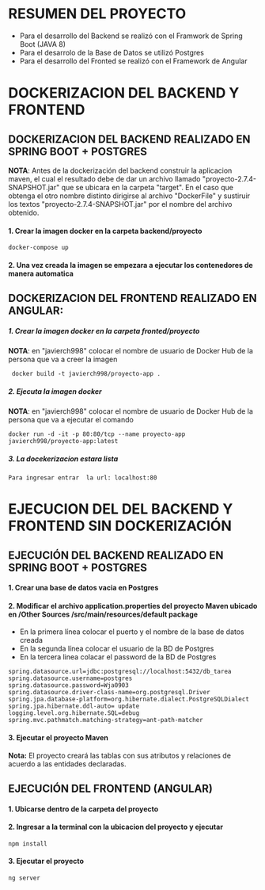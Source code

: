 # RESUMEN DEL PROYECTO
- Para el desarrollo del Backend se realizó con el Framwork de Spring Boot (JAVA 8)
- Para el desarrolo de la Base de Datos se utilizó Postgres
- Para el desarrollo del Fronted se realizó con el Framework de Angular

# DOCKERIZACION DEL BACKEND Y FRONTEND
## DOCKERIZACION DEL BACKEND REALIZADO EN SPRING BOOT + POSTGRES
**NOTA**: Antes de la dockerización del backend construir la aplicacion maven, el cual el resultado debe de dar un archivo llamado "proyecto-2.7.4-SNAPSHOT.jar" que se ubicara en la carpeta "target". En el caso que obtenga el otro nombre distinto dirigirse al archivo "DockerFile" y sustiruir los textos "proyecto-2.7.4-SNAPSHOT.jar" por el nombre del archivo obtenido.

#### 1. Crear la imagen docker en la carpeta backend/proyecto
```
docker-compose up
```
#### 2. Una vez creada la imagen se empezara a ejecutar los contenedores de manera automatica



## DOCKERIZACION DEL FRONTEND REALIZADO EN ANGULAR:

##### 1. Crear la imagen docker en la carpeta fronted/proyecto
**NOTA**: en "javierch998" colocar el nombre de usuario de Docker Hub de la persona que va a creer la imagen
```
 docker build -t javierch998/proyecto-app .
```
##### 2. Ejecuta la imagen docker
**NOTA**: en "javierch998" colocar el nombre de usuario de Docker Hub de la persona que va a ejecutar el comando

```
docker run -d -it -p 80:80/tcp --name proyecto-app javierch998/proyecto-app:latest
```
##### 3. La docekerizacion estara lista 
```
Para ingresar entrar  la url: localhost:80
```

# EJECUCION DEL  DEL BACKEND Y FRONTEND SIN DOCKERIZACIÓN
## EJECUCIÓN DEL BACKEND REALIZADO EN SPRING BOOT + POSTGRES


#### 1. Crear una base de datos vacia en Postgres
#### 2. Modificar el archivo application.properties del proyecto Maven ubicado en  /Other Sources /src/main/resources/default package

* En la primera línea colocar el puerto y el nombre de la base de datos creada
* En la segunda línea colocar el usuario de la BD de Postgres
* En la tercera linea colacar el password de la BD de Postgres

```
spring.datasource.url=jdbc:postgresql://localhost:5432/db_tarea
spring.datasource.username=postgres
spring.datasource.password=Wja0903
spring.datasource.driver-class-name=org.postgresql.Driver
spring.jpa.database-platform=org.hibernate.dialect.PostgreSQLDialect
spring.jpa.hibernate.ddl-auto= update
logging.level.org.hibernate.SQL=debug
spring.mvc.pathmatch.matching-strategy=ant-path-matcher
```
#### 3. Ejecutar el proyecto Maven

**Nota:**  El proyecto creará las tablas con sus atributos y relaciones de acuerdo a las entidades declaradas.

## EJECUCIÓN DEL FRONTEND (ANGULAR)

#### 1. Ubicarse dentro de la carpeta del proyecto
#### 2. Ingresar a la  terminal con la ubicacion del proyecto y ejecutar
```
npm install
```
#### 3. Ejecutar el proyecto
```
ng server
```
